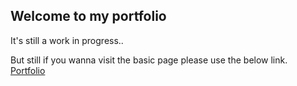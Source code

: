 ## Welcome to my portfolio

It's still a work in progress..  

But still if you wanna visit the basic page please use the below link.  
[Portfolio](https://portfolio-git-master-mahadharsans-projects.vercel.app/?_vercel_share=6BSrWY5ElJS650lgmJ5XkASuH4NYGCmh)
